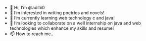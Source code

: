- 👋 Hi, I’m @aditii0
- 👀 I’m interested in writing poetries and novels!
- 🌱 I’m currently learning web technology c and java!
- 💞️ I’m looking to collaborate on a well internship on java and web technologies which enhance my skills and resume!
- 📫 How to reach me.. 

<!---
aditii0/aditii0 is a ✨ special ✨ repository because its `README.md` (this file) appears on your GitHub profile.
You can click the Preview link to take a look at your changes.
--->
